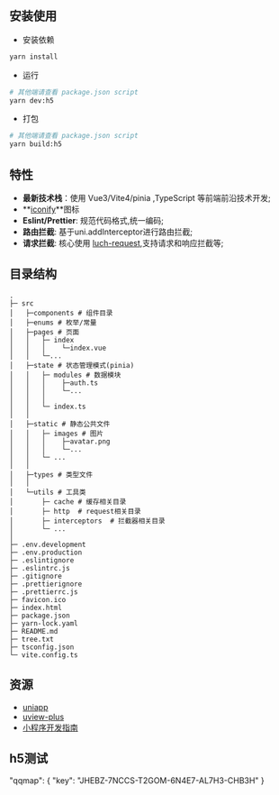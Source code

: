 
## 安装使用

- 安装依赖

```bash
yarn install
```

- 运行

```bash
# 其他端请查看 package.json script
yarn dev:h5
```

- 打包

```bash
# 其他端请查看 package.json script
yarn build:h5
```


## 特性

- **最新技术栈**：使用 Vue3/Vite4/pinia ,TypeScript 等前端前沿技术开发;
- **[iconify](https://github.com/iconify/iconify)**图标
- **Eslint/Prettier**: 规范代码格式,统一编码;
- **路由拦截**: 基于uni.addInterceptor进行路由拦截;
- **请求拦截**: 核心使用 [luch-request](https://ext.dcloud.net.cn/plugin?id=392),支持请求和响应拦截等;

## 目录结构

```shell
.
├─ src
│   ├─components # 组件目录
│   ├─enums # 枚举/常量
│   ├─pages # 页面
│   │   ├─ index
│   │   │    └─index.vue
│   │   └─...
│   ├─state # 状态管理模式(pinia)
│   │   ├─ modules # 数据模块  
│   │   │    ├─auth.ts
│   │   │    └─...
│   │   │
│   │   └─ index.ts
│   │ 
│   ├─static # 静态公共文件
│   │   ├─ images # 图片  
│   │   │    ├─avatar.png
│   │   │    └─...
│   │   └─ ...
│   │   
│   ├─types # 类型文件
│   │
│   └─utils # 工具类
│       ├─ cache # 缓存相关目录
│       ├─ http  # request相关目录
│       ├─ interceptors  # 拦截器相关目录
│       └─ ...
│
├─ .env.development
├─ .env.production
├─ .eslintignore
├─ .eslintrc.js
├─ .gitignore
├─ .prettierignore
├─ .prettierrc.js
├─ favicon.ico
├─ index.html
├─ package.json
├─ yarn-lock.yaml
├─ README.md
├─ tree.txt
├─ tsconfig.json
└─ vite.config.ts

```

## 资源

- [uniapp](https://uniapp.dcloud.net.cn)
- [uview-plus](https://uiadmin.net/uview-plus/components/intro.html)
- [小程序开发指南](https://developers.weixin.qq.com/ebook?action=get_post_info&docid=0008aeea9a8978ab0086a685851c0a)

##  h5测试
"qqmap": {
  "key": "JHEBZ-7NCCS-T2GOM-6N4E7-AL7H3-CHB3H"
}
